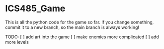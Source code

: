 # ICS485_Game

This is all the python code for the game so far. 
If you change something, commit it to a new branch, so the main branch is always working!

TODO:
[ ] add art into the game
[ ] make enemies more complicated
[ ] add more levels
